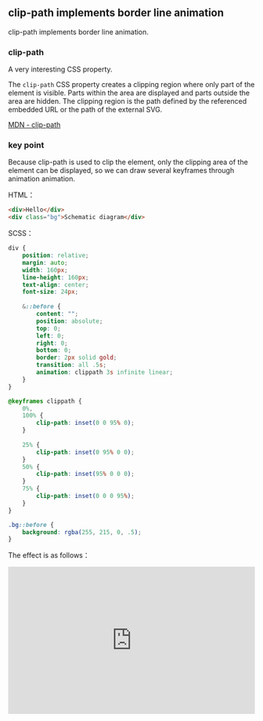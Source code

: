 ## clip-path implements border line animation

clip-path implements border line animation.

### clip-path

A very interesting CSS property.

The `clip-path` CSS property creates a clipping region where only part of the element is visible. Parts within the area are displayed and parts outside the area are hidden. The clipping region is the path defined by the referenced embedded URL or the path of the external SVG.

[MDN - clip-path](https://developer.mozilla.org/zh-CN/docs/Web/CSS/clip-path)

### key point

Because clip-path is used to clip the element, only the clipping area of the element can be displayed, so we can draw several keyframes through animation animation.

HTML：

```HTML
<div>Hello</div>
<div class="bg">Schematic diagram</div>
```

SCSS：
```scss
div {
    position: relative;
    margin: auto;
    width: 160px;
    line-height: 160px;
    text-align: center;
    font-size: 24px;
    
    &::before {
        content: "";
        position: absolute;
        top: 0;
        left: 0;
        right: 0;
        bottom: 0;
        border: 2px solid gold;
        transition: all .5s;
        animation: clippath 3s infinite linear;
    }
}

@keyframes clippath {
    0%,
    100% {
        clip-path: inset(0 0 95% 0);
    }
    
    25% {
        clip-path: inset(0 95% 0 0);
    }
    50% {
        clip-path: inset(95% 0 0 0);
    }
    75% {
        clip-path: inset(0 0 0 95%);
    }
}

.bg::before {
    background: rgba(255, 215, 0, .5);
}
```

The effect is as follows：

<iframe height="300" style="width: 100%;" scrolling="no" title="clippath-border-line" src="https://codepen.io/dvha/embed/ExGpRBr?default-tab=html%2Cresult" frameborder="no" loading="lazy" allowtransparency="true" allowfullscreen="true">
  See the Pen <a href="https://codepen.io/dvha/pen/ExGpRBr">
  clippath-border-line</a> by HaDV (<a href="https://codepen.io/dvha">@dvha</a>)
  on <a href="https://codepen.io">CodePen</a>.
</iframe>
